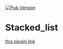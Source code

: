 [![Pub Version](https://img.shields.io/pub/v/dart_code_metrics?logo=dart&logoColor=white)](https://wangaamc.tistory.com/2)


# Stacked_list


[this plugin link](https://wangaamc.tistory.com/2)